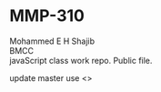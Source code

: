# MMP-310
Mohammed E H Shajib <br>
BMCC <br>
javaScript class work repo. Public file.

update master use <<git rebase gh-pages>>